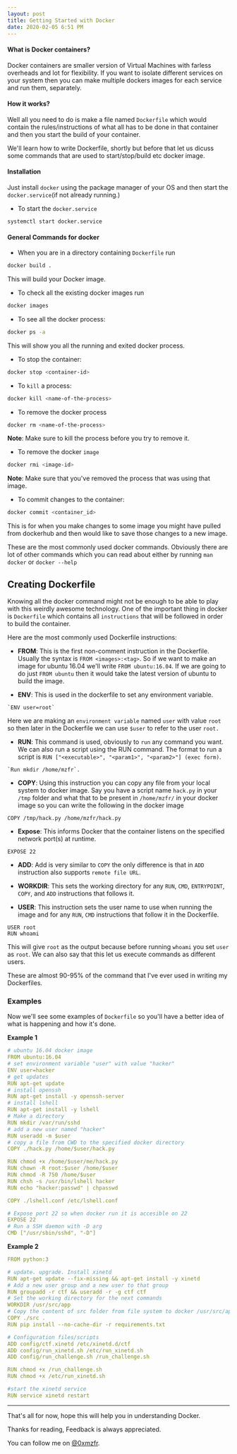```yaml
---
layout: post
title: Getting Started with Docker
date: 2020-02-05 6:51 PM
---
```


#### What is Docker containers?

Docker containers are smaller version of Virtual Machines with farless overheads and lot for flexibility. If you want to isolate different services on your system then you can make multiple dockers images for each service and run them, separately.

#### How it works?

Well all you need to do is make a file named `Dockerfile` which would contain the rules/instructions of what all has to be done in that container and then you start the build of your container.

We'll learn how to write Dockerfile, shortly but before that let us dicuss some commands that are used to start/stop/build etc docker image.

#### Installation

Just install `docker` using the package manager of your OS and then start the `docker.service`(if not already running.)

* To start the `docker.service`

```
systemctl start docker.service
```

#### General Commands for docker

* When you are in a directory containing `Dockerfile` run

```bash
docker build .
```

This will build your Docker image.

* To check all the existing docker images run

```bash
docker images
```

* To see all the docker process:

```bash
docker ps -a
```

This will show you all the running and exited docker process.
* To stop the container:

```bash
docker stop <container-id>
```

* To `kill` a process:

```bash
docker kill <name-of-the-process>
```

* To remove the docker process

```bash
docker rm <name-of-the-process>
```

__Note__: Make sure to kill the process before you try to remove it.

* To remove the docker `image`

```bash
docker rmi <image-id>
```

__Note__: Make sure that you've removed the process that was using that image.

* To commit changes to the container:

```bash
docker commit <container_id>
```
This is for when you make changes to some image you might have pulled from dockerhub and then would like to save those changes to a new image.


These are the most commonly used docker commands. Obviously there are lot of other commands which you can read about either by running `man docker` or `docker --help`

## Creating Dockerfile

Knowing all the docker command might not be enough to be able to play with this weirdly awesome technology. One of the important thing in docker is `Dockerfile` which contains all `instructions` that will be followed in order to build the container.

Here are the most commonly used Dockerfile instructions:

* __FROM__: This is the first non-comment instruction in the Dockerfile. Usually the syntax is `FROM <images>:<tag>`. So if we want to make an image for ubuntu 16.04 we'll write `FROM ubuntu:16.04`. If we are going to do just `FROM ubuntu` then it would take the latest version of ubuntu to build the image.

* __ENV__: This is used in the dockerfile to set any environment variable.
```
`ENV user=root`
```
Here we are making an `environment variable` named `user` with value `root` so then later in the Dockerfile we can use `$user` to refer to the user `root.`

* __RUN__: This command is used, obviously to `run` any command you want. We can also run a script using the RUN command. The format to run a script is
`RUN ["<executable>", "<param1>", "<param2>"] (exec form)`.
```
`Run mkdir /home/mzfr`.
```

* __COPY__: Using this instruction you can copy any file from your local system to docker image. Say you have a script name `hack.py` in your `/tmp` folder and what that to be present in `/home/mzfr/` in your docker image so you can write the following in the docker image
```
COPY /tmp/hack.py /home/mzfr/hack.py
```

* __Expose__: This informs Docker that the container listens on the specified network port(s) at runtime.
```
EXPOSE 22
```

* __ADD__: Add is very similar to `COPY` the only difference is that in `ADD` instruction also supports `remote file URL`.

* __WORKDIR__: This sets the working directory for any `RUN`, `CMD`, `ENTRYPOINT`, `COPY`, and `ADD` instructions that follows it.

* __USER__: This instruction sets the user name to use when running the image and for any `RUN`, `CMD` instructions that follow it in the Dockerfile.
```
USER root
RUN whoami
```
This will give `root` as the output because before running `whoami` you set `user` as `root`. We can also say that this let us execute commands as different users.


These are almost 90-95% of the command that I've ever used in writing my Dockerfiles.

### Examples

Now we'll see some examples of `Dockerfile` so you'll have a better idea of what is happening and how it's done.

__Example 1__

```yaml
# ubuntu 16.04 docker image
FROM ubuntu:16.04
# set environment variable "user" with value "hacker"
ENV user=hacker
# get updates
RUN apt-get update
# install openssh
RUN apt-get install -y openssh-server
# install lshell
RUN apt-get install -y lshell
# Make a directory
RUN mkdir /var/run/sshd
# add a new user named "hacker"
RUN useradd -m $user
# copy a file from CWD to the specified docker directory
COPY ./hack.py /home/$user/hack.py

RUN chmod +x /home/$user/me/hack.py
RUN chown -R root:$user /home/$user
RUN chmod -R 750 /home/$user
RUN chsh -s /usr/bin/lshell hacker
RUN echo "hacker:passwd" | chpasswd

COPY ./lshell.conf /etc/lshell.conf

# Expose port 22 so when docker run it is accesible on 22
EXPOSE 22
# Run a SSH daemon with -D arg
CMD ["/usr/sbin/sshd", "-D"]
```

__Example 2__

```yaml
FROM python:3

# update. upgrade. Install xinetd
RUN apt-get update --fix-missing && apt-get install -y xinetd
# Add a new user group and a new user to that group
RUN groupadd -r ctf && useradd -r -g ctf ctf
# Set the working directory for the next commands
WORKDIR /usr/src/app
# Copy the content of src folder from file system to docker /usr/src/app
COPY ./src .
RUN pip install --no-cache-dir -r requirements.txt

# Configuration files/scripts
ADD config/ctf.xinetd /etc/xinetd.d/ctf
ADD config/run_xinetd.sh /etc/run_xinetd.sh
ADD config/run_challenge.sh /run_challenge.sh

RUN chmod +x /run_challenge.sh
RUN chmod +x /etc/run_xinetd.sh

#start the xinetd service
RUN service xinetd restart
```

***

That's all for now, hope this will help you in understanding Docker.

Thanks for reading, Feedback is always appreciated.

You can follow me on [@0xmzfr](https://twitter.com/0xmzfr).
